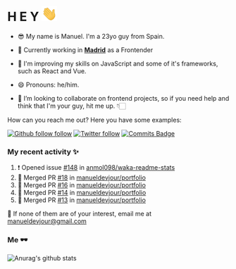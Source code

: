 # H E Y <img src="https://raw.githubusercontent.com/manueldevjour/manueldevjour/master/Hey.gif" width="35px">


- 😎 My name is Manuel. I'm a 23yo guy from Spain.

- 🔭 Currently working in **[Madrid](https://www.comunidad.madrid/sites/default/files/styles/aspect_ratio_16_9_tablet/public/img/lugares/shutterstock_766723159_2.jpg?itok=lMYBmpkh&timestamp=1543585323)** as a Frontender

- 🌱 I'm improving my skills on JavaScript and some of it's frameworks, such as React and Vue.

- 😄 Pronouns: he/him.

- 👯 I’m looking to collaborate on frontend projects, so if you need help and think that I'm your guy, hit me up. 👇🏻


How can you reach me out? Here you have some examples:

[![Github follow follow](https://img.shields.io/github/followers/manueldevjour?label=Follow&style=social)](https://www.github.com/manueldevjour)
[![Twitter follow](https://img.shields.io/twitter/follow/manueldevjour?style=social)](https://www.twitter.com/manueldevjour)
[![Commits Badge](https://badges.pufler.dev/commits/monthly/manueldevjour)](https://badges.pufler.dev)


### My recent activity ✨

<!--START_SECTION:activity-->
1. ❗️ Opened issue [#148](https://github.com/anmol098/waka-readme-stats/issues/148) in [anmol098/waka-readme-stats](https://github.com/anmol098/waka-readme-stats)
2. 🎉 Merged PR [#18](https://github.com/manueldevjour/portfolio/pull/18) in [manueldevjour/portfolio](https://github.com/manueldevjour/portfolio)
3. 🎉 Merged PR [#16](https://github.com/manueldevjour/portfolio/pull/16) in [manueldevjour/portfolio](https://github.com/manueldevjour/portfolio)
4. 🎉 Merged PR [#14](https://github.com/manueldevjour/portfolio/pull/14) in [manueldevjour/portfolio](https://github.com/manueldevjour/portfolio)
5. 🎉 Merged PR [#13](https://github.com/manueldevjour/portfolio/pull/13) in [manueldevjour/portfolio](https://github.com/manueldevjour/portfolio)
<!--END_SECTION:activity-->


:email: If none of them are of your interest, email me at manueldevjour@gmail.com

### Me 🕶

<!--START_SECTION:waka-->


![Anurag's github stats](https://github-readme-stats.vercel.app/api?username=manueldevjour&show_icons=true&theme=dracula)